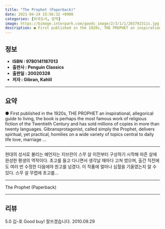 ```yaml
---
title: "The Prophet (Paperback)"
date: 2021-04-24 15:56:32 +0900
categories: [외국도서, 문학]
image: https://bimage.interpark.com/goods_image/2/3/1/1/203792311s.jpg
description: ● First published in the 1920s, THE PROPHET an inspirational, allegorical guide to living, the book is perhaps the most famous work of religious fiction of the
---
```


## **정보**

- **ISBN : 9780141187013**
- **출판사 : Penguin Classics**
- **출판일 : 20020328**
- **저자 : Gibran, Kahlil**

------



## **요약**

●  First published in the 1920s, THE PROPHET an inspirational, allegorical guide to living, the book is perhaps the most famous work of religious fiction of the Twentieth Century and has sold millions of copies in more than twenty languages. Gibransprotagonist, called simply the Prophet, delivers spiritual, yet practical, homilies on a wide variety of topics central to daily life love, marriage ...

------

현대의 성서로 불리는 예언자는 지브란이 스무 살 이전부터 구상하기 시작해 마흔 살에 완성한 평생의 역작이다. 초고를 들고 다니면서 생각날 때마다 고쳐 썼으며, 출간 직전에도 여러 번 수정한 다음에야 원고를 넘겼다. 이 작품에 얼마나 심혈을 기울였는지 알 수 있다. 스무 살 무렵에 초고를... 

------


The Prophet (Paperback) 

------


## **리뷰** 

5.0 김-호 Good buy! 잘쓰겠습니다. 2010.09.29 <br/>